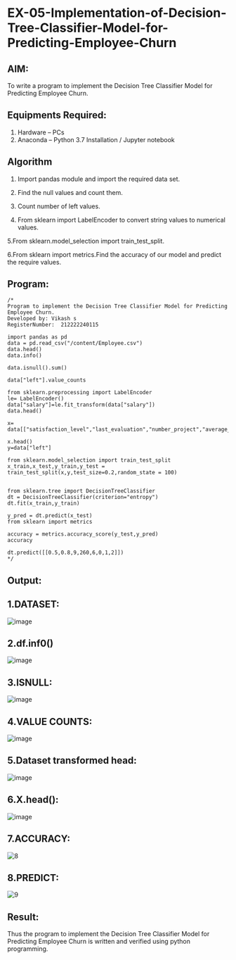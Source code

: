 # EX-05-Implementation-of-Decision-Tree-Classifier-Model-for-Predicting-Employee-Churn

## AIM:
To write a program to implement the Decision Tree Classifier Model for Predicting Employee Churn.

## Equipments Required:
1. Hardware – PCs
2. Anaconda – Python 3.7 Installation / Jupyter notebook

## Algorithm

  1. Import pandas module and import the required data set.

  2. Find the null values and count them.

  3. Count number of left values.

  4. From sklearn import LabelEncoder to convert string values to numerical values.

  5.From sklearn.model_selection import train_test_split.

  6.From sklearn import metrics.Find the accuracy of our model and predict the require values.

## Program:
```
/*
Program to implement the Decision Tree Classifier Model for Predicting Employee Churn.
Developed by: Vikash s
RegisterNumber:  212222240115

import pandas as pd
data = pd.read_csv("/content/Employee.csv")
data.head()
data.info()

data.isnull().sum()

data["left"].value_counts

from sklearn.preprocessing import LabelEncoder
le= LabelEncoder()
data["salary"]=le.fit_transform(data["salary"])
data.head()

x= data[["satisfaction_level","last_evaluation","number_project","average_montly_hours","time_spend_company","Work_accident","promotion_last_5years","salary"]]

x.head()
y=data["left"]

from sklearn.model_selection import train_test_split
x_train,x_test,y_train,y_test = train_test_split(x,y,test_size=0.2,random_state = 100)


from sklearn.tree import DecisionTreeClassifier
dt = DecisionTreeClassifier(criterion="entropy")
dt.fit(x_train,y_train)

y_pred = dt.predict(x_test)
from sklearn import metrics

accuracy = metrics.accuracy_score(y_test,y_pred)
accuracy

dt.predict([[0.5,0.8,9,260,6,0,1,2]])
*/
```

## Output:

## 1.DATASET:
![image](https://github.com/vikashsenthil21/Implementation-of-Decision-Tree-Classifier-Model-for-Predicting-Employee-Churn/assets/119433834/ace6347d-aa7d-4718-9a63-252b4f5ffd3a)






## 2.df.inf0()
![image](https://github.com/vikashsenthil21/Implementation-of-Decision-Tree-Classifier-Model-for-Predicting-Employee-Churn/assets/119433834/6575358e-dc3b-4fe1-8766-416790574860)



## 3.ISNULL:
![image](https://github.com/vikashsenthil21/Implementation-of-Decision-Tree-Classifier-Model-for-Predicting-Employee-Churn/assets/119433834/d557481b-8334-4dcf-8beb-7ae3640611fa)



## 4.VALUE COUNTS:
![image](https://github.com/vikashsenthil21/Implementation-of-Decision-Tree-Classifier-Model-for-Predicting-Employee-Churn/assets/119433834/f815b8a5-77ae-41c7-be46-4a5a57eb1aaa)



## 5.Dataset transformed head:
![image](https://github.com/vikashsenthil21/Implementation-of-Decision-Tree-Classifier-Model-for-Predicting-Employee-Churn/assets/119433834/1600b88f-86d6-48eb-af76-8895732ea41a)




## 6.X.head():
![image](https://github.com/vikashsenthil21/Implementation-of-Decision-Tree-Classifier-Model-for-Predicting-Employee-Churn/assets/119433834/811a8d58-d4e7-4c5d-8f80-e1d4ddf474dd)





## 7.ACCURACY:

![8](https://github.com/Pavithraramasaamy/Implementation-of-Decision-Tree-Classifier-Model-for-Predicting-Employee-Churn/assets/118596964/d90e7c59-cc85-4dcb-b574-7fe1b58b9703)


## 8.PREDICT:

![9](https://github.com/Pavithraramasaamy/Implementation-of-Decision-Tree-Classifier-Model-for-Predicting-Employee-Churn/assets/118596964/e275dca9-0f6a-4944-97fe-b359c993582e)



## Result:
Thus the program to implement the  Decision Tree Classifier Model for Predicting Employee Churn is written and verified using python programming.

